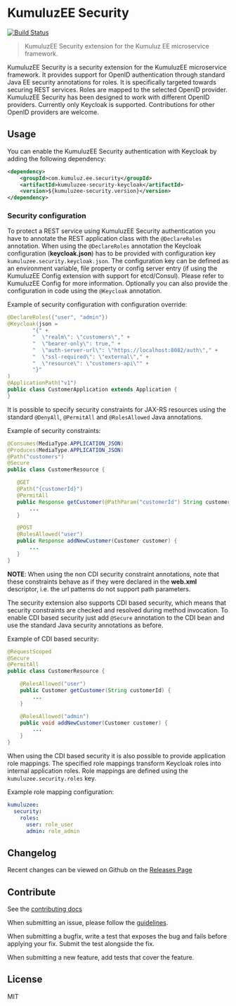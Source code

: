 # KumuluzEE Security
[![Build Status](https://img.shields.io/travis/kumuluz/kumuluzee-security/master.svg?style=flat)](https://travis-ci.org/kumuluz/kumuluzee-security)

> KumuluzEE Security extension for the Kumuluz EE microservice framework. 

KumuluzEE Security is a security extension for the KumuluzEE microservice framework. It provides support for OpenID 
authentication through standard Java EE security annotations for roles. It is specifically targeted towards securing 
REST services. Roles are mapped to the selected OpenID provider. KumuluzEE Security has been designed to work with 
different OpenID providers. Currently only Keycloak is supported. Contributions for other OpenID providers are welcome.

## Usage

You can enable the KumuluzEE Security authentication with Keycloak by adding the following dependency:
```xml
<dependency>
    <groupId>com.kumuluz.ee.security</groupId>
    <artifactId>kumuluzee-security-keycloak</artifactId>
    <version>${kumuluzee-security.version}</version>
</dependency>
```

### Security configuration

To protect a REST service using KumuluzEE Security authentication you have to annotate the REST application class with 
the `@DeclareRoles` annotation. When using the `@DeclareRoles` annotation the Keycloak configuration (**keycloak.json**) 
has to be provided with configuration key `kumuluzee.security.keycloak.json`. The configuration key can be defined as 
an environment variable, file property or config server entry (if using the KumuluzEE Config extension with support for 
etcd/Consul). Please refer to KumuluzEE Config for more information. Optionally you can also provide the configuration 
in code using the `@Keycloak` annotation. 

Example of security configuration with configuration override:
```java
@DeclareRoles({"user", "admin"})
@Keycloak(json =
        "{" +
        "  \"realm\": \"customers\"," +
        "  \"bearer-only\": true," +
        "  \"auth-server-url\": \"https://localhost:8082/auth\"," +
        "  \"ssl-required\": \"external\"," +
        "  \"resource\": \"customers-api\"" +
        "}"
)
@ApplicationPath("v1")
public class CustomerApplication extends Application {
}
```

It is possible to specify security constraints for JAX-RS resources using the standard `@DenyAll`, `@PermitAll` and
`@RolesAllowed` Java annotations.
 
 Example of security constraints:
 ```java
@Consumes(MediaType.APPLICATION_JSON)
@Produces(MediaType.APPLICATION_JSON)
@Path("customers")
@Secure
public class CustomerResource {

    @GET
    @Path("{customerId}")
    @PermitAll
    public Response getCustomer(@PathParam("customerId") String customerId) {
        ...
    }

    @POST
    @RolesAllowed("user")
    public Response addNewCustomer(Customer customer) {
        ...
    }
}
```

**NOTE**: When using the non CDI security constraint annotations, note that these constraints behave as if they were 
declared in the **web.xml** descriptor, i.e. the url patterns do not support path parameters.

The security extension also supports CDI based security, which means that security constraints are checked and resolved 
during method invocation. To enable CDI based security just add `@Secure` annotation to the CDI bean and use the 
standard Java security annotations as before.

Example of CDI based security:
```java
@RequestScoped
@Secure
@PermitAll
public class CustomerResource {

    @RolesAllowed("user")
    public Customer getCustomer(String customerId) {
        ...
    }

    @RolesAllowed("admin")
    public void addNewCustomer(Customer customer) {
        ...
    }
}
``` 

When using the CDI based security it is also possible to provide application role mappings. The specified role mappings 
transform Keycloak roles into internal application roles. Role mappings are defined using the `kumuluzee.security.roles`
key.

Example role mapping configuration:
```yaml
kumuluzee:
  security:
    roles:
      user: role_user
      admin: role_admin
```

## Changelog

Recent changes can be viewed on Github on the [Releases Page](https://github.com/kumuluz/kumuluzee-security/releases)

## Contribute

See the [contributing docs](https://github.com/kumuluz/kumuluzee-security/blob/master/CONTRIBUTING.md)

When submitting an issue, please follow the 
[guidelines](https://github.com/kumuluz/kumuluzee-security/blob/master/CONTRIBUTING.md#bugs).

When submitting a bugfix, write a test that exposes the bug and fails before applying your fix. Submit the test 
alongside the fix.

When submitting a new feature, add tests that cover the feature.

## License

MIT
